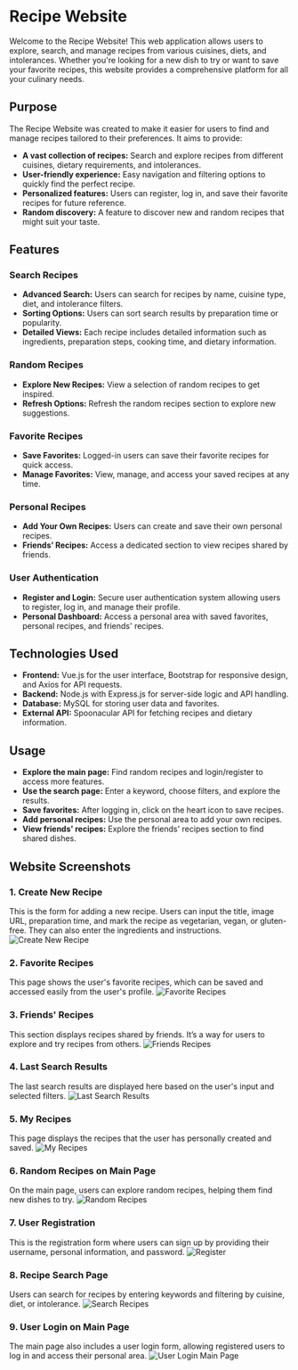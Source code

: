 # Recipe Website

Welcome to the Recipe Website! This web application allows users to explore, search, and manage recipes from various cuisines, diets, and intolerances. Whether you're looking for a new dish to try or want to save your favorite recipes, this website provides a comprehensive platform for all your culinary needs.

## Purpose

The Recipe Website was created to make it easier for users to find and manage recipes tailored to their preferences. It aims to provide:

- **A vast collection of recipes:** Search and explore recipes from different cuisines, dietary requirements, and intolerances.
- **User-friendly experience:** Easy navigation and filtering options to quickly find the perfect recipe.
- **Personalized features:** Users can register, log in, and save their favorite recipes for future reference.
- **Random discovery:** A feature to discover new and random recipes that might suit your taste.

## Features

### Search Recipes
- **Advanced Search:** Users can search for recipes by name, cuisine type, diet, and intolerance filters.
- **Sorting Options:** Users can sort search results by preparation time or popularity.
- **Detailed Views:** Each recipe includes detailed information such as ingredients, preparation steps, cooking time, and dietary information.

### Random Recipes
- **Explore New Recipes:** View a selection of random recipes to get inspired.
- **Refresh Options:** Refresh the random recipes section to explore new suggestions.

### Favorite Recipes
- **Save Favorites:** Logged-in users can save their favorite recipes for quick access.
- **Manage Favorites:** View, manage, and access your saved recipes at any time.

### Personal Recipes
- **Add Your Own Recipes:** Users can create and save their own personal recipes.
- **Friends’ Recipes:** Access a dedicated section to view recipes shared by friends.

### User Authentication
- **Register and Login:** Secure user authentication system allowing users to register, log in, and manage their profile.
- **Personal Dashboard:** Access a personal area with saved favorites, personal recipes, and friends' recipes.

## Technologies Used

- **Frontend:** Vue.js for the user interface, Bootstrap for responsive design, and Axios for API requests.
- **Backend:** Node.js with Express.js for server-side logic and API handling.
- **Database:** MySQL for storing user data and favorites.
- **External API:** Spoonacular API for fetching recipes and dietary information.

## Usage

- **Explore the main page:** Find random recipes and login/register to access more features.
- **Use the search page:** Enter a keyword, choose filters, and explore the results.
- **Save favorites:** After logging in, click on the heart icon to save recipes.
- **Add personal recipes:** Use the personal area to add your own recipes.
- **View friends' recipes:** Explore the friends' recipes section to find shared dishes.

## Website Screenshots

### 1. Create New Recipe
This is the form for adding a new recipe. Users can input the title, image URL, preparation time, and mark the recipe as vegetarian, vegan, or gluten-free. They can also enter the ingredients and instructions.
![Create New Recipe](https://github.com/yaelkan1997/Recipe-Website/blob/2dafed27ebb6eae7aa2286a0738496b015a81bfc/assets/Create%20New%20Recipe.png)

### 2. Favorite Recipes
This page shows the user's favorite recipes, which can be saved and accessed easily from the user's profile.
![Favorite Recipes](https://github.com/yaelkan1997/Recipe-Website/blob/6a3425416905c8db41e5612254ca7598c3387b8a/assets/favorite%20recipes.png)

### 3. Friends' Recipes
This section displays recipes shared by friends. It’s a way for users to explore and try recipes from others.
![Friends Recipes](https://github.com/yaelkan1997/Recipe-Website/blob/6a3425416905c8db41e5612254ca7598c3387b8a/assets/friends%20recipes.png)

### 4. Last Search Results
The last search results are displayed here based on the user's input and selected filters.
![Last Search Results](https://github.com/yaelkan1997/Recipe-Website/blob/6a3425416905c8db41e5612254ca7598c3387b8a/assets/Last%20Search%20Results.png)

### 5. My Recipes
This page displays the recipes that the user has personally created and saved.
![My Recipes](https://github.com/yaelkan1997/Recipe-Website/blob/6a3425416905c8db41e5612254ca7598c3387b8a/assets/my%20recipes.png)

### 6. Random Recipes on Main Page
On the main page, users can explore random recipes, helping them find new dishes to try.
![Random Recipes](https://github.com/yaelkan1997/Recipe-Website/blob/6a3425416905c8db41e5612254ca7598c3387b8a/assets/random.png)

### 7. User Registration
This is the registration form where users can sign up by providing their username, personal information, and password.
![Register](https://github.com/yaelkan1997/Recipe-Website/blob/6a3425416905c8db41e5612254ca7598c3387b8a/assets/Register.png)

### 8. Recipe Search Page
Users can search for recipes by entering keywords and filtering by cuisine, diet, or intolerance.
![Search Recipes](https://github.com/yaelkan1997/Recipe-Website/blob/6a3425416905c8db41e5612254ca7598c3387b8a/assets/search.png)

### 9. User Login on Main Page
The main page also includes a user login form, allowing registered users to log in and access their personal area.
![User Login Main Page](https://github.com/yaelkan1997/Recipe-Website/blob/6a3425416905c8db41e5612254ca7598c3387b8a/assets/user%20login%20main%20page.png)
